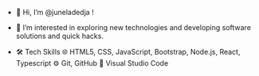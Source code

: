 - 👋 Hi, I’m @juneladedja !
- 👀 I’m interested in exploring new technologies and developing software solutions and quick hacks.

- 🛠  Tech Skills
🌐   HTML5, CSS, JavaScript, Bootstrap, Node.js, React, Typescript
⚙️   Git, GitHub
🔧   Visual Studio Code

<!---
juneladedja/juneladedja is a ✨ special ✨ repository because its `README.md` (this file) appears on your GitHub profile.
You can click the Preview link to take a look at your changes.
--->
